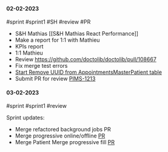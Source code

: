 #### 02-02-2023
#sprint #sprint1 #SH #review #PR

- S&H Mathias [[S&H Mathias React Performance]]
- Make a report for 1:1 with Mathieu
- KPIs report
- 1:1 Mathieu
- Review https://github.com/doctolib/doctolib/pull/108667
- Fix merge test errors 
- [Start Remove UUID from AppointmentsMasterPatient table](https://doctolib.atlassian.net/jira/software/c/projects/PIMS/boards/169?modal=detail&selectedIssue=PIMS-1213)
- Submit PR for review [PIMS-1213](https://github.com/doctolib/doctolib/pull/108687)


#### 03-02-2023

#sprint #sprint1 #review 

Sprint updates:
- Merge refactored background jobs PR
- Merge progressive online/offline [PR](https://github.com/doctolib/doctolib/pull/107846)
- Merge Patient Merge progressive fill [PR](https://github.com/doctolib/doctolib/pull/108566)